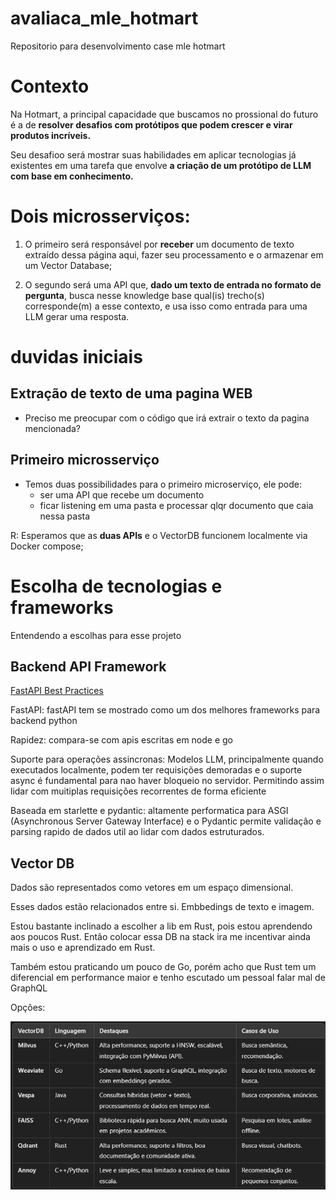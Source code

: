 # avaliaca_mle_hotmart
Repositorio para desenvolvimento case mle hotmart

# Contexto

Na Hotmart, a principal capacidade que buscamos no prossional do futuro é a de **resolver desafios com protótipos que podem crescer e virar produtos incríveis.**

Seu desafioo será mostrar suas habilidades em aplicar tecnologias já existentes em uma tarefa que envolve **a criação de um protótipo de LLM com base em conhecimento.**

# Dois microsserviços:

1. O primeiro será responsável por **receber** um documento de texto extraído dessa página aqui, fazer seu processamento e o armazenar em um Vector Database;

2. O segundo será uma API que, **dado um texto de entrada no formato de pergunta**, busca nesse knowledge base qual(is) trecho(s) corresponde(m) a esse contexto, e usa isso como entrada para uma LLM gerar uma resposta.


# duvidas iniciais

## Extração de texto de uma pagina WEB

* Preciso me preocupar com o código que irá extrair o texto da pagina mencionada?

## Primeiro microsserviço

* Temos duas possibilidades para o primeiro microserviço, ele pode:
    * ser uma API que recebe um documento
    * ficar listening em uma pasta e processar qlqr documento que caia nessa pasta

R: Esperamos que as **duas APIs** e o VectorDB funcionem localmente via Docker compose;

# Escolha de tecnologias e frameworks

Entendendo a escolhas para esse projeto

## Backend API Framework

[FastAPI Best Practices](https://github.com/zhanymkanov/fastapi-best-practices)

FastAPI: fastAPI tem se mostrado como um dos melhores frameworks para backend python

Rapidez: compara-se com apis escritas em node e go

Suporte para operações assincronas: Modelos LLM, principalmente quando executados localmente, podem ter requisições demoradas e o suporte async é fundamental para nao haver bloqueio no servidor. Permitindo assim lidar com muitiplas requisições recorrentes de forma eficiente

Baseada em starlette e pydantic: altamente performatica para ASGI (Asynchronous Server Gateway Interface) e o Pydantic permite validação e parsing rapido de dados util ao lidar com dados estruturados.

## Vector DB

Dados são representados como vetores em um espaço dimensional.

Esses dados estão relacionados entre si. Embbedings de texto e imagem.

Estou bastante inclinado a escolher a lib em Rust, pois estou aprendendo aos poucos Rust. Então colocar essa DB na stack ira me incentivar ainda mais o uso e aprendizado em Rust.

Também estou praticando um pouco de Go, porém acho que Rust tem um diferencial em performance maior e tenho escutado um pessoal falar mal de GraphQL

Opções:

![alt text](image.png)


